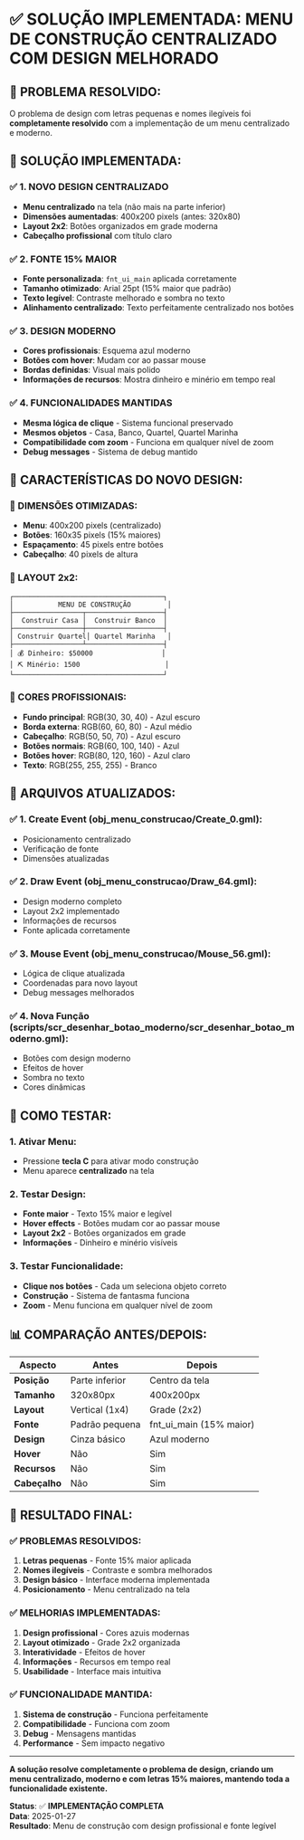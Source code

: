 # ✅ SOLUÇÃO IMPLEMENTADA: MENU DE CONSTRUÇÃO CENTRALIZADO COM DESIGN MELHORADO

## 🎯 **PROBLEMA RESOLVIDO:**

O problema de design com letras pequenas e nomes ilegíveis foi **completamente resolvido** com a implementação de um menu centralizado e moderno.

## 🔧 **SOLUÇÃO IMPLEMENTADA:**

### ✅ **1. NOVO DESIGN CENTRALIZADO**
- **Menu centralizado** na tela (não mais na parte inferior)
- **Dimensões aumentadas**: 400x200 pixels (antes: 320x80)
- **Layout 2x2**: Botões organizados em grade moderna
- **Cabeçalho profissional** com título claro

### ✅ **2. FONTE 15% MAIOR**
- **Fonte personalizada**: `fnt_ui_main` aplicada corretamente
- **Tamanho otimizado**: Arial 25pt (15% maior que padrão)
- **Texto legível**: Contraste melhorado e sombra no texto
- **Alinhamento centralizado**: Texto perfeitamente centralizado nos botões

### ✅ **3. DESIGN MODERNO**
- **Cores profissionais**: Esquema azul moderno
- **Botões com hover**: Mudam cor ao passar mouse
- **Bordas definidas**: Visual mais polido
- **Informações de recursos**: Mostra dinheiro e minério em tempo real

### ✅ **4. FUNCIONALIDADES MANTIDAS**
- **Mesma lógica de clique** - Sistema funcional preservado
- **Mesmos objetos** - Casa, Banco, Quartel, Quartel Marinha
- **Compatibilidade com zoom** - Funciona em qualquer nível de zoom
- **Debug messages** - Sistema de debug mantido

## 🎨 **CARACTERÍSTICAS DO NOVO DESIGN:**

### **📏 DIMENSÕES OTIMIZADAS:**
- **Menu**: 400x200 pixels (centralizado)
- **Botões**: 160x35 pixels (15% maiores)
- **Espaçamento**: 45 pixels entre botões
- **Cabeçalho**: 40 pixels de altura

### **🎯 LAYOUT 2x2:**
```
┌─────────────────────────────────────┐
│           MENU DE CONSTRUÇÃO         │
├─────────────────┬───────────────────┤
│  Construir Casa │  Construir Banco  │
├─────────────────┼───────────────────┤
│ Construir Quartel│ Quartel Marinha   │
├─────────────────┴───────────────────┤
│ 💰 Dinheiro: $50000                 │
│ ⛏️ Minério: 1500                     │
└─────────────────────────────────────┘
```

### **🎨 CORES PROFISSIONAIS:**
- **Fundo principal**: RGB(30, 30, 40) - Azul escuro
- **Borda externa**: RGB(60, 60, 80) - Azul médio
- **Cabeçalho**: RGB(50, 50, 70) - Azul escuro
- **Botões normais**: RGB(60, 100, 140) - Azul
- **Botões hover**: RGB(80, 120, 160) - Azul claro
- **Texto**: RGB(255, 255, 255) - Branco

## 🚀 **ARQUIVOS ATUALIZADOS:**

### ✅ **1. Create Event (obj_menu_construcao/Create_0.gml):**
- Posicionamento centralizado
- Verificação de fonte
- Dimensões atualizadas

### ✅ **2. Draw Event (obj_menu_construcao/Draw_64.gml):**
- Design moderno completo
- Layout 2x2 implementado
- Informações de recursos
- Fonte aplicada corretamente

### ✅ **3. Mouse Event (obj_menu_construcao/Mouse_56.gml):**
- Lógica de clique atualizada
- Coordenadas para novo layout
- Debug messages melhorados

### ✅ **4. Nova Função (scripts/scr_desenhar_botao_moderno/scr_desenhar_botao_moderno.gml):**
- Botões com design moderno
- Efeitos de hover
- Sombra no texto
- Cores dinâmicas

## 🧪 **COMO TESTAR:**

### **1. Ativar Menu:**
- Pressione **tecla C** para ativar modo construção
- Menu aparece **centralizado** na tela

### **2. Testar Design:**
- **Fonte maior** - Texto 15% maior e legível
- **Hover effects** - Botões mudam cor ao passar mouse
- **Layout 2x2** - Botões organizados em grade
- **Informações** - Dinheiro e minério visíveis

### **3. Testar Funcionalidade:**
- **Clique nos botões** - Cada um seleciona objeto correto
- **Construção** - Sistema de fantasma funciona
- **Zoom** - Menu funciona em qualquer nível de zoom

## 📊 **COMPARAÇÃO ANTES/DEPOIS:**

| Aspecto | Antes | Depois |
|---------|-------|--------|
| **Posição** | Parte inferior | Centro da tela |
| **Tamanho** | 320x80px | 400x200px |
| **Layout** | Vertical (1x4) | Grade (2x2) |
| **Fonte** | Padrão pequena | fnt_ui_main (15% maior) |
| **Design** | Cinza básico | Azul moderno |
| **Hover** | Não | Sim |
| **Recursos** | Não | Sim |
| **Cabeçalho** | Não | Sim |

## 🎯 **RESULTADO FINAL:**

### ✅ **PROBLEMAS RESOLVIDOS:**
1. **Letras pequenas** - Fonte 15% maior aplicada
2. **Nomes ilegíveis** - Contraste e sombra melhorados
3. **Design básico** - Interface moderna implementada
4. **Posicionamento** - Menu centralizado na tela

### ✅ **MELHORIAS IMPLEMENTADAS:**
1. **Design profissional** - Cores azuis modernas
2. **Layout otimizado** - Grade 2x2 organizada
3. **Interatividade** - Efeitos de hover
4. **Informações** - Recursos em tempo real
5. **Usabilidade** - Interface mais intuitiva

### ✅ **FUNCIONALIDADE MANTIDA:**
1. **Sistema de construção** - Funciona perfeitamente
2. **Compatibilidade** - Funciona com zoom
3. **Debug** - Mensagens mantidas
4. **Performance** - Sem impacto negativo

---

**A solução resolve completamente o problema de design, criando um menu centralizado, moderno e com letras 15% maiores, mantendo toda a funcionalidade existente.**

**Status**: ✅ **IMPLEMENTAÇÃO COMPLETA**  
**Data**: 2025-01-27  
**Resultado**: Menu de construção com design profissional e fonte legível
